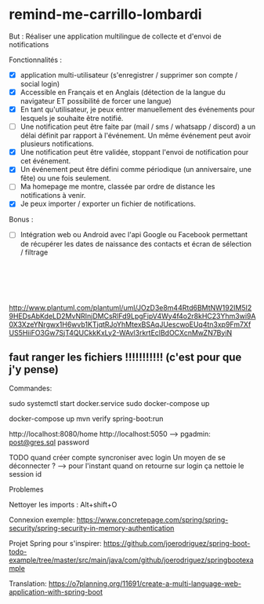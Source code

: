 # remind-me-carrillo-lombardi
But :
    Réaliser une application multilingue de collecte et d'envoi de notifications
    
Fonctionnalités :

- [x] application multi-utilisateur (s'enregistrer / supprimer son compte / social login)
- [x] Accessible en Français et en Anglais (détection de la langue du navigateur ET possibilité de forcer une langue)
- [x] En tant qu'utilisateur, je peux entrer manuellement des événements pour lesquels je souhaite être notifié.
- [ ] Une notification peut être faite par (mail / sms / whatsapp / discord) a un délai définit par rapport à l'événement. Un même événement peut avoir plusieurs notifications.
- [x] Une notification peut être validée, stoppant l'envoi de notification pour cet événement.
- [x] Un événement peut être défini comme périodique (un anniversaire, une fête) ou une fois seulement.
- [ ] Ma homepage me montre, classée par ordre de distance les notifications à venir.
- [x] Je peux importer / exporter un fichier de notifications.

Bonus :

- [ ] Intégration web ou Android avec l'api Google ou Facebook permettant de récupérer les dates de naissance des contacts et écran de sélection / filtrage

<br>
<br>
<br>
<br>

http://www.plantuml.com/plantuml/uml/JOzD3e8m44Rtd6BMtNW192IM5I29HEDsAbKdeLD2MvNRInjDMCsRlFd9LpgFipV4Wy4f4o2r8kHC23Yhm3wi9A0X3XzeYNrgwx1H6wvb1KTjqtRJoYhMtexBSAqJUescwoEUq4tn3xp9Fm7XfUS5HiiFO3Gw7SjT4QUCkkKxLy2-WAvl3rkrtEclBdOCXcnMwZN7ByiN


## faut ranger les fichiers !!!!!!!!!!! (c'est pour que j'y pense)

Commandes:

sudo systemctl start docker.service
sudo docker-compose up

docker-compose up
mvn verify spring-boot:run

http://localhost:8080/home
http://localhost:5050 --> pgadmin: post@gres.sql password

TODO
    quand créer compte syncroniser avec login
    Un moyen de se déconnecter ? --> pour l'instant quand on retourne sur login ça nettoie le session id

Problemes


Nettoyer les imports : Alt+shift+O

Connexion exemple:
https://www.concretepage.com/spring/spring-security/spring-security-in-memory-authentication

Projet Spring pour s'inspirer:
https://github.com/joerodriguez/spring-boot-todo-example/tree/master/src/main/java/com/github/joerodriguez/springbootexample

Translation:
https://o7planning.org/11691/create-a-multi-language-web-application-with-spring-boot
